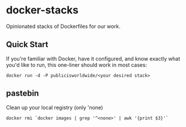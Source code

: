 # docker-stacks

Opinionated stacks of Dockerfiles for our work.

## Quick Start

If you're familiar with Docker, have it configured, and know exactly what you'd like to run, this one-liner should work in most cases:

```
docker run -d -P publicisworldwide/<your desired stack>
```

## pastebin
Clean up your local registry (only 'none)
```
docker rmi `docker images | grep '^<none>' | awk '{print $3}'`
```
